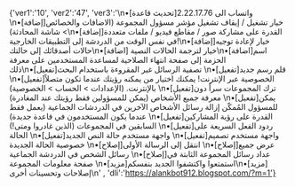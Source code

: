 {'ver1':'10', 'ver2':'47', 'ver3':'\n•[تحديث قاعدة]واتساب الى 2.22.17.76 \n•[إضافة]خيار تشغيل / إيقاف تشغيل مؤشر مسؤول المجموعة (الاضافات والخصائص > شاشة المحادثة)\n•[إضافة]القدرة على مشاركة صور / مقاطع فيديو / ملفات متعددة في نفس الوقت من الدردشة إلى التطبيقات الخارجية!\n•[إضافة]خيار لإعادة توجيه حالات أصدقائك إلى حالتك\n•[اضافة] خيار لترجمة الحالات النصية\n•[اضافة]اسم الحزمة إلى صفحة انتهاء الصلاحية لمساعدة المستخدمين على معرفة ذلك\n•[تفعيل]تصفية الرسائل غير المقروءة باستخدام البحث \n•[تفعيل]قلم رسم جديد \n•[تفعيل]الخصوصية عبر الإنترنت! يمكنك اختيار من يمكنه رؤيتك عندما تكون متصلاً بالإنترنت. (الإعدادات > الحساب > الخصوصية) \n•[تفعيل]ترك المجموعات سراً دون معرفة جميع الأشخاص (يمكن للمسؤولين فقط رؤيتك عند المغادرة) \n•[تفعيل]يمكن للمسؤول المُمكّن إزالة رسائل الأشخاص الآخرين في الدردشات الجماعية (يعمل فقط عندما يكون المستخدمون في قاعدة جديدة) \n•[تفعيل]القدرة على رؤية المشاركين السابقين في المجموعات (الذين غادروا ومتى!) \n•[تفعيل]ردود الفعل السريعة على الحالة \n•[تفعيل]واجهة مستخدم حالة النص الجديد \n•[تفعيل]واجهة مستخدم تصميم خصوصية الحالة الجديدة \n•[إصلاح]انتقل إلى الرسالة الأولى \n•[إصلاح]عرض جميع رسائل الشخص في الدردشة الجماعية \n•[إصلاح]عداد رسائل المجموعة الثابتة في صفحة معلومات المجموعة \n•[مزيد]استمتعوا واكتشفوا الجديد بنفسكم\n•[مزيد] إصلاحات وتحسينات أخرى\n' , 'dli':'https://alankbot912.blogspot.com/?m=1'}

